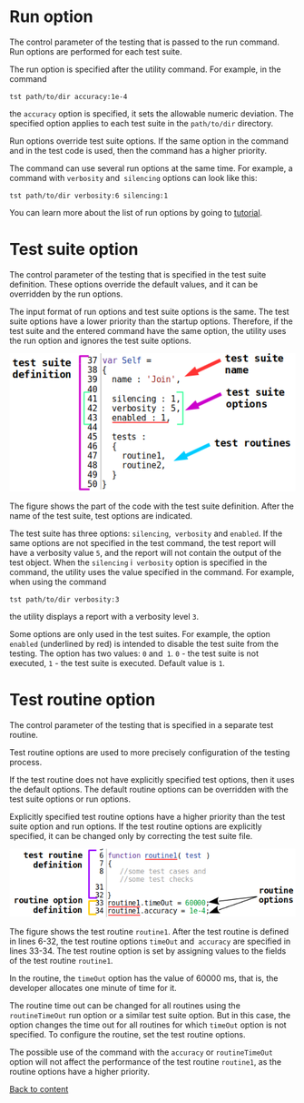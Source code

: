 # Run option

The control parameter of the testing that is passed to the run command. Run options are performed for each test suite.

The run option is specified after the utility command. For example, in the command

```
tst path/to/dir accuracy:1e-4
```

the `accuracy` option is specified, it sets the allowable numeric deviation. The specified option applies to each test suite in the `path/to/dir` directory.


Run options override test suite options. If the same option in the command and in the test code is used, then the command has a higher priority.

The command can use several run options at the same time. For example, a command with `verbosity` and` silencing` options can look like this:

```
tst path/to/dir verbosity:6 silencing:1
```

You can learn more about the list of run options by going to [tutorial](../tutorial/Help.md#Options-launch-and-options-suites).

# Test suite option

The control parameter of the testing that is specified in the test suite definition. These options override the default values, and it can be overridden by the run options.

The input format of run options and test suite options is the same. The test suite options have a lower priority than the startup options. Therefore, if the test suite and the entered command have the same option, the utility uses the run option and ignores the test suite options.

![test.suite.options.png](../../images/test.suite.options.png)

The figure shows the part of the code with the test suite definition. After the name of the test suite, test options are indicated.

The test suite has three options: `silencing`,` verbosity` and `enabled`. If the same options are not specified in the test command, the test report will have a verbosity value `5`, and the report will not contain the output of the test object. When the `silencing` i` verbosity` option is specified in the command, the utility uses the value specified in the command. For example, when using the command

```
tst path/to/dir verbosity:3
```

the utility displays a report with a verbosity level `3`.

Some options are only used in the test suites. For example, the option `enabled` (underlined by red) is intended to disable the test suite from the testing. The option has two values: `0` and` 1`. `0` - the test suite is not executed, `1` - the test suite is executed. Default value is `1`.

# Test routine option

The control parameter of the testing that is specified in a separate test routine.

Test routine options are used to more precisely configuration of the testing process.

If the test routine does not have explicitly specified test options, then it uses the default options. The default routine options can be overridden with the test suite options or run options.

Explicitly specified test routine options have a higher priority than the test suite option and run options. If the test routine options are explicitly specified, it can be changed only by correcting the test suite file.

![test.routine.options.png](../../images/test.routine.options.png)

The figure shows the test routine `routine1`. After the test routine is defined in lines 6-32, the test routine options `timeOut` and` accuracy` are specified in lines 33-34. The test routine option is set by assigning values to the fields of the test routine `routine1`.

In the routine, the `timeOut` option has the value of 60000 ms, that is, the developer allocates one minute of time for it.

The routine time out can be changed for all routines using the `routineTimeOut` run option or a similar test suite option. But in this case, the option changes the time out for all routines for which `timeOut` option is not specified. To configure the routine, set the test routine options.

The possible use of the command with the `accuracy` or `routineTimeOut` option will not affect the performance of the test routine `routine1`, as the routine options have a higher priority.

[Back to content](../README.md#Concepts)

